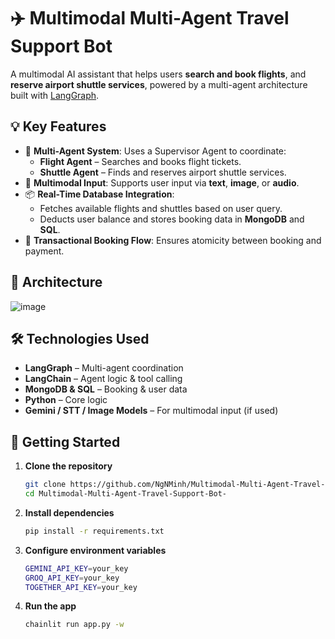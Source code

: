# ✈️ Multimodal Multi-Agent Travel Support Bot

A multimodal AI assistant that helps users **search and book flights**, and **reserve airport shuttle services**, powered by a multi-agent architecture built with [LangGraph](https://github.com/langchain-ai/langgraph).

## 💡 Key Features

- 🤖 **Multi-Agent System**: Uses a Supervisor Agent to coordinate:
  - **Flight Agent** – Searches and books flight tickets.
  - **Shuttle Agent** – Finds and reserves airport shuttle services.
- 🧠 **Multimodal Input**: Supports user input via **text**, **image**, or **audio**.
- 📦 **Real-Time Database Integration**:
  - Fetches available flights and shuttles based on user query.
  - Deducts user balance and stores booking data in **MongoDB** and **SQL**.
- 🔁 **Transactional Booking Flow**: Ensures atomicity between booking and payment.

## 📌 Architecture
![image](https://github.com/user-attachments/assets/c9a57cb8-b155-4c9a-a94f-0b1cb00f6170)



## 🛠️ Technologies Used

- **LangGraph** – Multi-agent coordination
- **LangChain** – Agent logic & tool calling
- **MongoDB & SQL** – Booking & user data
- **Python** – Core logic
- **Gemini / STT / Image Models** – For multimodal input (if used)

## 🚀 Getting Started

1. **Clone the repository**
   ```bash
   git clone https://github.com/NgNMinh/Multimodal-Multi-Agent-Travel-Support-Bot-.git
   cd Multimodal-Multi-Agent-Travel-Support-Bot-

2. **Install dependencies**
   ```bash
   pip install -r requirements.txt

3. **Configure environment variables**
   ```bash
   GEMINI_API_KEY=your_key
   GROQ_API_KEY=your_key
   TOGETHER_API_KEY=your_key

4. **Run the app**
   ```bash
   chainlit run app.py -w

